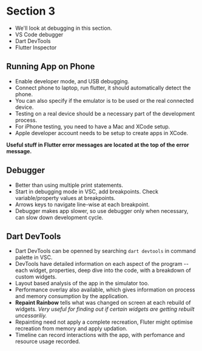 # Section 3

- We'll look at debugging in this section.
- VS Code debugger
- Dart DevTools
- Flutter Inspector

## Running App on Phone

- Enable developer mode, and USB debugging.
- Connect phone to laptop, run flutter, it should automatically detect the phone.
- You can also specify if the emulator is to be used or the real connected device.
- Testing on a real device should be a necessary part of the development process.
- For iPhone testing, you need to have a Mac and XCode setup.
- Apple developer account needs to be setup to create apps in XCode.

**Useful stuff in Flutter error messages are located at the top of the error message.**

## Debugger

- Better than using multiple print statements.
- Start in debugging mode in VSC, add breakpoints. Check variable/property values at breakpoints.
- Arrows keys to navigate line-wise at each breakpoint.
- Debugger makes app slower, so use debugger only when necessary, can slow down development cycle.

## Dart DevTools

- Dart DevTools can be openned by searching ```dart devtools``` in command palette in VSC.
- DevTools have detailed information on each aspect of the program -- each widget, properties, deep dive into the code, with a breakdown of custom widgets.
- Layout based analysis of the app in the simulator too.
- Performance overlay also available, which gives information on process and memory consumption by the application.
- **Repaint Rainbow** tells what was changed on screen at each rebuild of widgets. *Very useful for finding out if certain widgets are getting rebuilt uncessariliy.*
- Repainting need not apply a complete recreation, Fluter might optimise recreation from memory and apply updation.
- Timeline can record interactions with the app, with perfomance and resource usage recorded.
